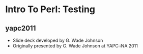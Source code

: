 Intro To Perl: Testing
======================

yapc2011
--------

* Slide deck developed by G. Wade Johnson
* Originally presented by G. Wade Johnson at YAPC::NA 2011

